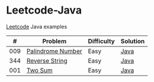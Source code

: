 # Leetcode-Java
[Leetcode](https://leetcode.com/) Java examples

|    #    |       Problem        |   Difficulty  |    Solution   |
| ------- | -------------------- | ------------- | ------------- |
|   009   | [Palindrome Number](https://leetcode.com/problems/palindrome-number/)     |     Easy      |    [Java](https://github.com/orkhanhasanzade/Leetcode-Java/blob/master/Palindrome%20Number/Solution.java)       |
|   344   | [Reverse String](https://leetcode.com/problems/reverse-string/)       |     Easy      |    [Java](https://github.com/orkhanhasanzade/Leetcode-Java/blob/master/Reverse%20String/Solution.java)       |
|   001   | [Two Sum](https://leetcode.com/problems/two-sum/)              |     Easy      |    [Java](https://github.com/orkhanhasanzade/Leetcode-Java/blob/master/Two%20Sum/Solution.java)       |
